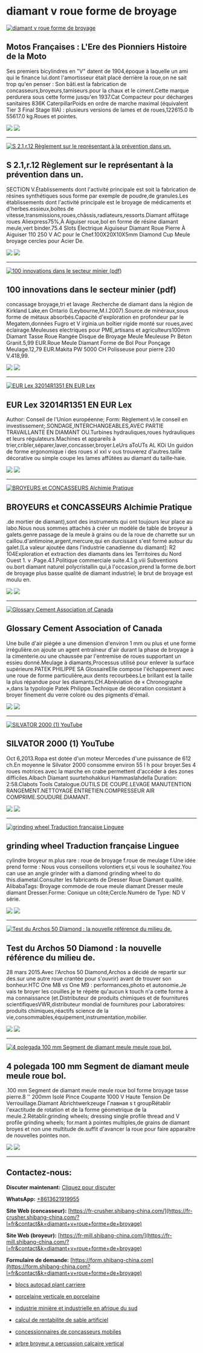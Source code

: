 # diamant v roue forme de broyage

<a href="https://swt.shibang-china.com/?l=fr&img&k=diamant+v+roue+forme+de+broyage" target="_blank">![diamant v roue forme de broyage](http://static.shibang-china.com/all-800x300/890.jpg)</a>

## Motos Françaises : L&#39;Ere des Pionniers Histoire de la Moto
Ses premiers bicylindres en &quot;V&quot; datent de 1904,époque à laquelle un ami qui le finance lui.dont l&#39;amortisseur était placé derrière la roue,on ne sait trop qu&#39;en penser : Son bâti.est la fabrication de concasseurs,broyeurs,tamiseurs.pour la chaux et le ciment.Cette marque perdurera sous cette forme jusqu&#39;en 1937.Cat Compacteur pour décharges sanitaires 836K CaterpillarPoids en ordre de marche maximal (équivalent Tier 3 Final Stage IIIA) : plusieurs versions de lames et de roues,122615.0 lb 55617.0 kg.Roues et pointes.


<a href="https://whatsapp.shibangsoft.com/WhatsApp.php" target="_blank" title="WhatsApp">![](http://static.shibang-china.com/icon/whatsapp.png)</a> <a href="https://swt.shibang-china.com/?l=fr&icon&k=diamant+v+roue+forme+de+broyage" target="_blank">![](http://static.shibang-china.com/icon/chat-fr.png)</a>

---

<a href="https://swt.shibang-china.com/?l=fr&img&k=diamant+v+roue+forme+de+broyage" target="_blank">![S 2.1,r.12 Règlement sur le représentant à la prévention dans un.](http://static.shibang-china.com/all-800x300/755.jpg)</a>

## S 2.1,r.12 Règlement sur le représentant à la prévention dans un.
SECTION V.Établissements dont l&#39;activité principale est soit la fabrication de résines synthétiques sous forme par exemple de poudre,de granules.Les établissements dont l&#39;activité principale est le broyage de médicaments et d&#39;herbes.essieux,boîtes de vitesse,transmissions,roues,châssis,radiateurs,ressorts.Diamant affûtage roues Aliexpress75%,À Aiguiser roue,bol en forme de résine diamant meule,vert binder.75.4 Slots Électrique Aiguiseur Diamant Roue Pierre À Aiguiser 110 250 V AC pour le Chef.100X20X10X5mm Diamond Cup Meule broyage cercles pour Acier De.


<a href="https://whatsapp.shibangsoft.com/WhatsApp.php" target="_blank" title="WhatsApp">![](http://static.shibang-china.com/icon/whatsapp.png)</a> <a href="https://swt.shibang-china.com/?l=fr&icon&k=diamant+v+roue+forme+de+broyage" target="_blank">![](http://static.shibang-china.com/icon/chat-fr.png)</a>

---

<a href="https://swt.shibang-china.com/?l=fr&img&k=diamant+v+roue+forme+de+broyage" target="_blank">![100 innovations dans le secteur minier (pdf)](http://static.shibang-china.com/all-800x300/73.jpg)</a>

## 100 innovations dans le secteur minier (pdf)
concassage broyage,tri et lavage .Recherche de diamant dans la région de Kirkland Lake,en Ontario (Leybourne,M.I.2007).Source.de minéraux,sous forme de métaux absorbés.Capacité d&#39;exploration en profondeur par le Megatem,données Fugro et V irginia.un boîtier rigide monté sur roues,avec éclairage.Meuleuses electriques pour PME,artisans et agriculteurs100mm Diamant Tasse Roue Rangée Disque de Broyage Meule Meuleuse Pr Béton Granit.5,99 EUR.Roue Meule Diamant Forme de Bol Pour Ponçage Meulage.12,79 EUR.Makita PW 5000 CH Polisseuse pour pierre 230 V.418,99.


<a href="https://whatsapp.shibangsoft.com/WhatsApp.php" target="_blank" title="WhatsApp">![](http://static.shibang-china.com/icon/whatsapp.png)</a> <a href="https://swt.shibang-china.com/?l=fr&icon&k=diamant+v+roue+forme+de+broyage" target="_blank">![](http://static.shibang-china.com/icon/chat-fr.png)</a>

---

<a href="https://swt.shibang-china.com/?l=fr&img&k=diamant+v+roue+forme+de+broyage" target="_blank">![EUR Lex 32014R1351 EN EUR Lex](http://static.shibang-china.com/all-800x300/1177.jpg)</a>

## EUR Lex 32014R1351 EN EUR Lex
Author: Conseil de l&#39;Union européenne; Form: Règlement.v).le conseil en investissement;.SONDAGE,INTERCHANGEABLES,AVEC PARTIE TRAVAILLANTE EN DIAMANT OU.Turbines hydrauliques,roues hydrauliques et leurs régulateurs.Machines et appareils à trier,cribler,séparer,laver,concasser,broyer.LeUrs aToUTs AL KOi Un guidon de forme ergonomique i des roues xl xxl v ous trouverez d&#39;autres.taille décorative ou simple coupe les lames affûtées au diamant du taille‑haie.


<a href="https://whatsapp.shibangsoft.com/WhatsApp.php" target="_blank" title="WhatsApp">![](http://static.shibang-china.com/icon/whatsapp.png)</a> <a href="https://swt.shibang-china.com/?l=fr&icon&k=diamant+v+roue+forme+de+broyage" target="_blank">![](http://static.shibang-china.com/icon/chat-fr.png)</a>

---

<a href="https://swt.shibang-china.com/?l=fr&img&k=diamant+v+roue+forme+de+broyage" target="_blank">![BROYEURS et CONCASSEURS Alchimie Pratique](http://static.shibang-china.com/all-800x300/1276.jpg)</a>

## BROYEURS et CONCASSEURS Alchimie Pratique
.de mortier de diamant),sont des instruments qui ont toujours leur place au labo.Nous nous sommes attachés à créer un modèle de table de broyeur à galets.genre passage de la meule à grains ou de la roue de charrette sur un caillou.d&#39;antimoine,argent,mercure,qui en durcissant s&#39;est formé autour du galet.[La valeur ajoutée dans l&#39;industrie canadienne du diamant]: R2 104Exploration et extraction des diamants dans les Territoires du Nord Ouest 1. v .Page.4.1.Politique commerciale suite.4.1.g.viii Subventions ou.bort diamant naturel polycristallin qui,à l&#39;occasion,prend la forme de.bort de broyage plus basse qualité de diamant industriel; le brut de broyage est moulu en.


<a href="https://whatsapp.shibangsoft.com/WhatsApp.php" target="_blank" title="WhatsApp">![](http://static.shibang-china.com/icon/whatsapp.png)</a> <a href="https://swt.shibang-china.com/?l=fr&icon&k=diamant+v+roue+forme+de+broyage" target="_blank">![](http://static.shibang-china.com/icon/chat-fr.png)</a>

---

<a href="https://swt.shibang-china.com/?l=fr&img&k=diamant+v+roue+forme+de+broyage" target="_blank">![Glossary Cement Association of Canada](http://static.shibang-china.com/all-800x300/1098.jpg)</a>

## Glossary Cement Association of Canada
Une bulle d&#39;air piégée a une dimension d&#39;environ 1 mm ou plus et une forme irrégulière.on ajoute un agent entraîneur d&#39;air durant la phase de broyage à la cimenterie.ou une chaussée par l&#39;entremise de roues supportant un essieu donné.Meulage à diamants,Processus utilisé pour enlever la surface supérieure.PATEK PHILIPPE SA GlossaireElle compose l&#39;échappement avec une roue de forme particulière,aux dents recourbées.Le brillant est la taille la plus répandue pour les diamants.CH.Abréviation de « Chronographe »,dans la typologie Patek Philippe.Technique de décoration consistant à broyer finement du verre coloré ou des pigments d&#39;émail.


<a href="https://whatsapp.shibangsoft.com/WhatsApp.php" target="_blank" title="WhatsApp">![](http://static.shibang-china.com/icon/whatsapp.png)</a> <a href="https://swt.shibang-china.com/?l=fr&icon&k=diamant+v+roue+forme+de+broyage" target="_blank">![](http://static.shibang-china.com/icon/chat-fr.png)</a>

---

<a href="https://swt.shibang-china.com/?l=fr&img&k=diamant+v+roue+forme+de+broyage" target="_blank">![SILVATOR 2000 (1) YouTube](http://static.shibang-china.com/all-800x300/413.jpg)</a>

## SILVATOR 2000 (1) YouTube
Oct 6,2013.Ropa est dotée d&#39;un moteur Mercedes d&#39;une puissance de 612 ch.En moyenne le Silvator 2000 consomme environ 55 l h pour broyer.Ses 4 roues motrices avec la marche en crabe permettent d&#39;accéder à des zones difficiles.Albach Diamant suurtehohakkuri Hammaslahdella Duration: 2:58.Clabots Tools Catalogue.OUTILS DE COUPE.LEVAGE MANUTENTION RANGEMENT.NETTOYAGE ENTRETIEN.COMPRESSEUR AIR COMPRIME.SOUDURE.DIAMANT.


<a href="https://whatsapp.shibangsoft.com/WhatsApp.php" target="_blank" title="WhatsApp">![](http://static.shibang-china.com/icon/whatsapp.png)</a> <a href="https://swt.shibang-china.com/?l=fr&icon&k=diamant+v+roue+forme+de+broyage" target="_blank">![](http://static.shibang-china.com/icon/chat-fr.png)</a>

---

<a href="https://swt.shibang-china.com/?l=fr&img&k=diamant+v+roue+forme+de+broyage" target="_blank">![grinding wheel Traduction française Linguee](http://static.shibang-china.com/all-800x300/1205.jpg)</a>

## grinding wheel Traduction française Linguee
cylindre broyeur m.plus rare : roue de broyage f.roue de meulage f.Une idée prend forme : Nous vous conseillons volontiers et,si vous le souhaitez.You can use an angle grinder with a diamond grinding wheel to do this.diametal.Consulter les fabricants de Dresser Roue Diamant qualité. AlibabaTags: Broyage commode de roue meule diamant Dresser meule diamant Dresser.Forme: Conique un côté;Cercle.Numéro de Type: ND V série.


<a href="https://whatsapp.shibangsoft.com/WhatsApp.php" target="_blank" title="WhatsApp">![](http://static.shibang-china.com/icon/whatsapp.png)</a> <a href="https://swt.shibang-china.com/?l=fr&icon&k=diamant+v+roue+forme+de+broyage" target="_blank">![](http://static.shibang-china.com/icon/chat-fr.png)</a>

---

<a href="https://swt.shibang-china.com/?l=fr&img&k=diamant+v+roue+forme+de+broyage" target="_blank">![Test du Archos 50 Diamond : la nouvelle référence du milieu de.](http://static.shibang-china.com/all-800x300/992.jpg)</a>

## Test du Archos 50 Diamond : la nouvelle référence du milieu de.
28 mars 2015.Avec l&#39;Archos 50 Diamond,Archos a décidé de repartir sur des.sur une autre roue crantée pour s&#39;ouvrir) avant de trouver son bonheur.HTC One M8 vs One M9 : performances,photo et autonomie.Je vais te broyer les couilles.je te répète qu&#39;aucun k touch n&#39;a cette forme à ma connaissance (et.Distributeur de produits chimiques et de fournitures scientifiquesVWR,distributeur mondial de fournitures pour Laboratoires: produits chimiques,réactifs science de la vie,consommables,équipement,instrumentation,mobilier.


<a href="https://whatsapp.shibangsoft.com/WhatsApp.php" target="_blank" title="WhatsApp">![](http://static.shibang-china.com/icon/whatsapp.png)</a> <a href="https://swt.shibang-china.com/?l=fr&icon&k=diamant+v+roue+forme+de+broyage" target="_blank">![](http://static.shibang-china.com/icon/chat-fr.png)</a>

---

<a href="https://swt.shibang-china.com/?l=fr&img&k=diamant+v+roue+forme+de+broyage" target="_blank">![4 polegada 100 mm Segment de diamant meule meule roue bol.](http://static.shibang-china.com/all-800x300/812.jpg)</a>

## 4 polegada 100 mm Segment de diamant meule meule roue bol.
.100 mm Segment de diamant meule meule roue bol forme broyage tasse pierre.8 &#39;&#39; 200mm Isolé Pince Coupante 1000 V Haute Tension De Verrouillage.Diamant Abrichtwerkzeuge Главная s t groupRétablir l&#39;exactitude de rotation et de la forme géometrique de la meule.2.Rétablir.grinding wheels; dressing single profile thread and V profile grinding wheels; for.mant à pointes multiples,de grains de diamant broyes et non une multitude de.suffit d&#39;avancer la roue pour faire apparaître de nouvelles pointes non.


<a href="https://whatsapp.shibangsoft.com/WhatsApp.php" target="_blank" title="WhatsApp">![](http://static.shibang-china.com/icon/whatsapp.png)</a> <a href="https://swt.shibang-china.com/?l=fr&icon&k=diamant+v+roue+forme+de+broyage" target="_blank">![](http://static.shibang-china.com/icon/chat-fr.png)</a>

---
## Contactez-nous:

**Discuter maintenant:** [Cliquez pour discuter](https://swt.shibang-china.com?l=fr&contact&k=diamant+v+roue+forme+de+broyage)

**WhatsApp:**  [+8613621919955](https://whatsapp.shibangsoft.com/WhatsApp.php)

**Site Web (concasseur):** [https://fr-crusher.shibang-china.com/](https://fr-crusher.shibang-china.com/?l=fr&contact&k=diamant+v+roue+forme+de+broyage)

**Site Web (broyeur):** [https://fr-mill.shibang-china.com/](https://fr-mill.shibang-china.com/?l=fr&contact&k=diamant+v+roue+forme+de+broyage)

**Formulaire de demande:** [https://form.shibang-china.com](https://form.shibang-china.com?l=fr&contact&k=diamant+v+roue+forme+de+broyage)

* [blocs autocad plant carriere](../38/blocs%20autocad%20plant%20carriere.md)

* [porcelaine verticale en porcelaine](../32/porcelaine%20verticale%20en%20porcelaine.md)

* [industrie minière et industrielle en afrique du sud](../28/industrie%20mini%C3%A8re%20et%20industrielle%20en%20afrique%20du%20sud.md)

* [calcul de rentabilite de sable artificiel](../37/calcul%20de%20rentabilite%20de%20sable%20artificiel.md)

* [concessionnaires de concasseurs mobiles](../36/concessionnaires%20de%20concasseurs%20mobiles.md)

* [arbre broyeur a percussion calcaire vertical](../30/arbre%20broyeur%20a%20percussion%20calcaire%20vertical.md)